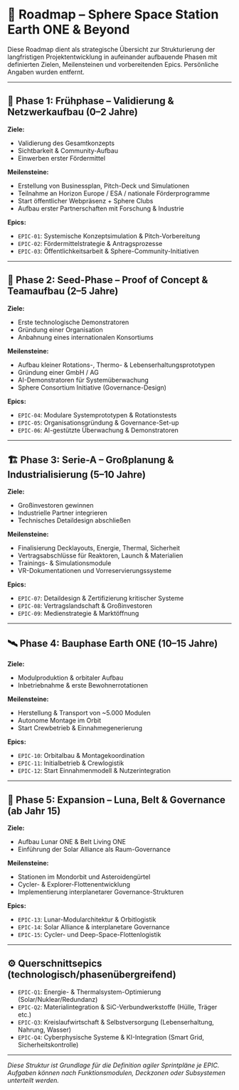 
# 📍 Roadmap – Sphere Space Station Earth ONE & Beyond

Diese Roadmap dient als strategische Übersicht zur Strukturierung der langfristigen Projektentwicklung in aufeinander aufbauende Phasen mit definierten Zielen, Meilensteinen und vorbereitenden Epics. Persönliche Angaben wurden entfernt.

---

## 🚀 Phase 1: Frühphase – Validierung & Netzwerkaufbau (0–2 Jahre)

**Ziele:**
- Validierung des Gesamtkonzepts
- Sichtbarkeit & Community-Aufbau
- Einwerben erster Fördermittel

**Meilensteine:**
- Erstellung von Businessplan, Pitch-Deck und Simulationen
- Teilnahme an Horizon Europe / ESA / nationale Förderprogramme
- Start öffentlicher Webpräsenz + Sphere Clubs
- Aufbau erster Partnerschaften mit Forschung & Industrie

**Epics:**
- `EPIC-01`: Systemische Konzeptsimulation & Pitch-Vorbereitung
- `EPIC-02`: Fördermittelstrategie & Antragsprozesse
- `EPIC-03`: Öffentlichkeitsarbeit & Sphere-Community-Initiativen

---

## 🧪 Phase 2: Seed-Phase – Proof of Concept & Teamaufbau (2–5 Jahre)

**Ziele:**
- Erste technologische Demonstratoren
- Gründung einer Organisation
- Anbahnung eines internationalen Konsortiums

**Meilensteine:**
- Aufbau kleiner Rotations-, Thermo- & Lebenserhaltungsprototypen
- Gründung einer GmbH / AG
- AI-Demonstratoren für Systemüberwachung
- Sphere Consortium Initiative (Governance-Design)

**Epics:**
- `EPIC-04`: Modulare Systemprototypen & Rotationstests
- `EPIC-05`: Organisationsgründung & Governance-Set-up
- `EPIC-06`: AI-gestützte Überwachung & Demonstratoren

---

## 🏗️ Phase 3: Serie-A – Großplanung & Industrialisierung (5–10 Jahre)

**Ziele:**
- Großinvestoren gewinnen
- Industrielle Partner integrieren
- Technisches Detaildesign abschließen

**Meilensteine:**
- Finalisierung Decklayouts, Energie, Thermal, Sicherheit
- Vertragsabschlüsse für Reaktoren, Launch & Materialien
- Trainings- & Simulationsmodule
- VR-Dokumentationen und Vorreservierungssysteme

**Epics:**
- `EPIC-07`: Detaildesign & Zertifizierung kritischer Systeme
- `EPIC-08`: Vertragslandschaft & Großinvestoren
- `EPIC-09`: Medienstrategie & Marktöffnung

---

## 🛰️ Phase 4: Bauphase Earth ONE (10–15 Jahre)

**Ziele:**
- Modulproduktion & orbitaler Aufbau
- Inbetriebnahme & erste Bewohnerrotationen

**Meilensteine:**
- Herstellung & Transport von ~5.000 Modulen
- Autonome Montage im Orbit
- Start Crewbetrieb & Einnahmegenerierung

**Epics:**
- `EPIC-10`: Orbitalbau & Montagekoordination
- `EPIC-11`: Initialbetrieb & Crewlogistik
- `EPIC-12`: Start Einnahmenmodell & Nutzerintegration

---

## 🌌 Phase 5: Expansion – Luna, Belt & Governance (ab Jahr 15)

**Ziele:**
- Aufbau Lunar ONE & Belt Living ONE
- Einführung der Solar Alliance als Raum-Governance

**Meilensteine:**
- Stationen im Mondorbit und Asteroidengürtel
- Cycler- & Explorer-Flottenentwicklung
- Implementierung interplanetarer Governance-Strukturen

**Epics:**
- `EPIC-13`: Lunar-Modularchitektur & Orbitlogistik
- `EPIC-14`: Solar Alliance & interplanetare Governance
- `EPIC-15`: Cycler- und Deep-Space-Flottenlogistik

---

## ⚙️ Querschnittsepics (technologisch/phasenübergreifend)

- `EPIC-Q1`: Energie- & Thermalsystem-Optimierung (Solar/Nuklear/Redundanz)
- `EPIC-Q2`: Materialintegration & SiC-Verbundwerkstoffe (Hülle, Träger etc.)
- `EPIC-Q3`: Kreislaufwirtschaft & Selbstversorgung (Lebenserhaltung, Nahrung, Wasser)
- `EPIC-Q4`: Cyberphysische Systeme & KI-Integration (Smart Grid, Sicherheitskontrolle)

---

*Diese Struktur ist Grundlage für die Definition agiler Sprintpläne je EPIC. Aufgaben können nach Funktionsmodulen, Deckzonen oder Subsystemen unterteilt werden.*

